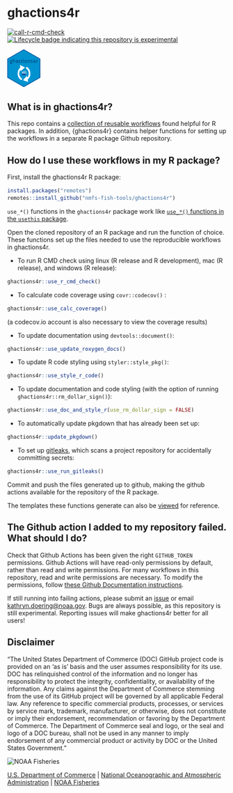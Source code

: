 # ghactions4r

[![call-r-cmd-check](https://github.com/nmfs-fish-tools/ghactions4r/actions/workflows/call-r-cmd-check.yml/badge.svg)](https://github.com/nmfs-fish-tools/ghactions4r/actions/workflows/call-r-cmd-check.yml)
[![Lifecycle badge indicating this repository is experimental](https://img.shields.io/badge/lifecycle-experimental-orange.svg)](https://lifecycle.r-lib.org/articles/stages.html) 

<img src="man/figures/ghactions4r_hex.png" width="15%" height="15%" alt="arrows circling clapboard, symbol for the gh4actions package">

## What is in ghactions4r?

This repo contains a [collection of reusable workflows](https://github.com/nmfs-fish-tools/ghactions4r/tree/main/.github/workflows) found helpful for R packages. In addition, {ghactions4r} contains helper functions for setting up the workflows in a separate R package Github repository.

## How do I use these workflows in my R package?

First, install the ghactions4r R package:
```r
install.packages("remotes")
remotes::install_github("nmfs-fish-tools/ghactions4r")
```
`use_*()` functions in the `ghactions4r` package work like [`use_*()` functions in the `usethis` package](https://github.com/r-lib/usethis#usage).

Open the cloned repository of an R package and run the function of choice. These functions set up the files needed to use the reproducible workflows in ghactions4r.

- To run R CMD check using linux (R release and R development), mac (R release), and windows (R release):
```r
ghactions4r::use_r_cmd_check()
```
- To calculate code coverage using `covr::codecov()` :
```r
ghactions4r::use_calc_coverage()
```
(a codecov.io account is also necessary to view the coverage results)

- To update documentation using `devtools::document()`:
```r
ghactions4r::use_update_roxygen_docs()
```

- To update R code styling using `styler::style_pkg()`:
```r
ghactions4r::use_style_r_code()
```

- To update documentation and code styling (with the option of running `ghactions4r::rm_dollar_sign()`):
```r
ghactions4r::use_doc_and_style_r(use_rm_dollar_sign = FALSE)
```

- To automatically update pkgdown that has already been set up:
```r
ghactions4r::update_pkgdown()
```

- To set up [gitleaks](https://github.com/zricethezav/gitleaks), which scans a project repository for accidentally committing secrets:
```r
ghactions4r::use_run_gitleaks()
```

Commit and push the files generated up to github, making the github actions available for the repository of the R package.

The templates these functions generate can also be [viewed](https://github.com/nmfs-fish-tools/ghactions4r/tree/main/inst/templates) for reference.

## The Github action I added to my repository failed. What should I do?

Check that Github Actions has been given the right `GITHUB_TOKEN` permissions. Github Actions will have read-only permissions by default, rather than read and write permissions. For many workflows in this repository, read and write permissions are necessary. To modify the permissions, follow [these Github Documentation instructions](https://docs.github.com/en/repositories/managing-your-repositorys-settings-and-features/enabling-features-for-your-repository/managing-github-actions-settings-for-a-repository#configuring-the-default-github_token-permissions).

If still running into failing actions, please submit an [issue](https://github.com/nmfs-fish-tools/ghactions4r/issues) or email kathryn.doering@noaa.gov. Bugs are always possible, as this repository is still experimental. Reporting issues will make ghactions4r better for all users!

## Disclaimer

“The United States Department of Commerce (DOC) GitHub project code is provided on an ‘as is’ basis and the user assumes responsibility for its use. DOC has relinquished control of the information and no longer has responsibility to protect the integrity, confidentiality, or availability of the information. Any claims against the Department of Commerce stemming from the use of its GitHub project will be governed by all applicable Federal law. Any reference to specific commercial products, processes, or services by service mark, trademark, manufacturer, or otherwise, does not constitute or imply their endorsement, recommendation or favoring by the Department of Commerce. The Department of Commerce seal and logo, or the seal and logo of a DOC bureau, shall not be used in any manner to imply endorsement of any commercial product or activity by DOC or the United States Government.”

<img src="https://raw.githubusercontent.com/nmfs-general-modeling-tools/nmfspalette/main/man/figures/noaa-fisheries-rgb-2line-horizontal-small.png" height="75" alt="NOAA Fisheries">

[U.S. Department of Commerce](https://www.commerce.gov/) | [National Oceanographic and Atmospheric Administration](https://www.noaa.gov) | [NOAA Fisheries](https://www.fisheries.noaa.gov/)
